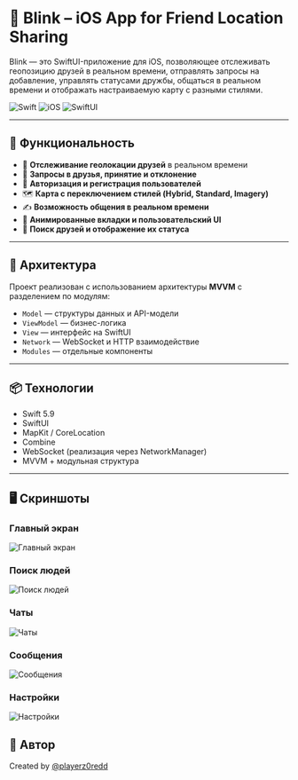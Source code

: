 # 📍 Blink – iOS App for Friend Location Sharing

Blink — это SwiftUI-приложение для iOS, позволяющее отслеживать геопозицию друзей в реальном времени, отправлять запросы на добавление, управлять статусами дружбы, общаться в реальном времени и отображать настраиваемую карту с разными стилями.

![Swift](https://img.shields.io/badge/swift-5.9-orange)
![iOS](https://img.shields.io/badge/iOS-17%2B-lightgrey)
![SwiftUI](https://img.shields.io/badge/SwiftUI-Compatible-blue)

---

## 🔧 Функциональность

- 📡 **Отслеживание геолокации друзей** в реальном времени
- 🤝 **Запросы в друзья, принятие и отклонение**
- 🔐 **Авторизация и регистрация пользователей**
- 🗺️ **Карта с переключением стилей (Hybrid, Standard, Imagery)**
- ✍️ **Возможность общения в реальном времени**
- 🎨 **Анимированные вкладки и пользовательский UI**
- 💬 **Поиск друзей и отображение их статуса**

---

## 🧩 Архитектура

Проект реализован с использованием архитектуры **MVVM** с разделением по модулям:

- `Model` — структуры данных и API-модели
- `ViewModel` — бизнес-логика
- `View` — интерфейс на SwiftUI
- `Network` — WebSocket и HTTP взаимодействие
- `Modules` — отдельные компоненты

---

## 📦 Технологии

- Swift 5.9
- SwiftUI
- MapKit / CoreLocation
- Combine
- WebSocket (реализация через NetworkManager)
- MVVM + модульная структура

---

## 🖥️ Скриншоты

### Главный экран
![Главный экран](screenshots/main-view.jpg)

### Поиск людей
![Поиск людей](screenshots/find-people.jpg)

### Чаты
![Чаты](screenshots/chats.jpg)

### Сообщения
![Сообщения](screenshots/messages.jpg)

### Настройки
![Настройки](screenshots/settings.jpg)



## 👤 Автор

Created by [@playerz0redd](https://github.com/playerz0redd)
